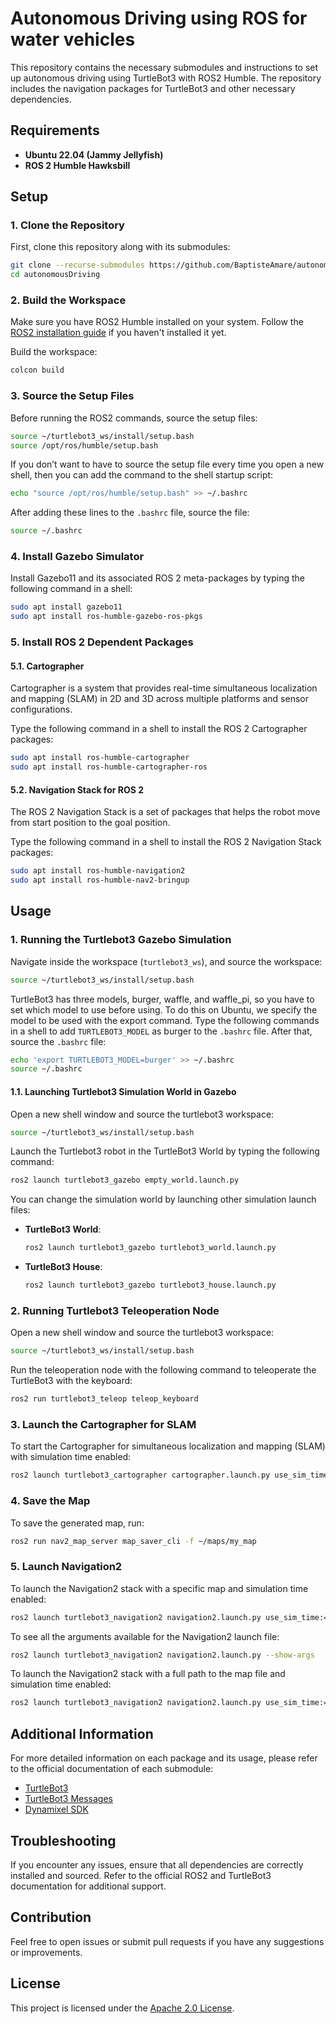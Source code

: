 # Autonomous Driving using ROS for water vehicles

This repository contains the necessary submodules and instructions to set up autonomous driving using TurtleBot3 with ROS2 Humble. The repository includes the navigation packages for TurtleBot3 and other necessary dependencies.

## Requirements

- **Ubuntu 22.04 (Jammy Jellyfish)**
- **ROS 2 Humble Hawksbill**

## Setup

### 1. Clone the Repository

First, clone this repository along with its submodules:

```bash
git clone --recurse-submodules https://github.com/BaptisteAmare/autonomousDriving.git
cd autonomousDriving
```

### 2. Build the Workspace

Make sure you have ROS2 Humble installed on your system. Follow the [ROS2 installation guide](https://docs.ros.org/en/humble/Installation.html) if you haven't installed it yet.

Build the workspace:

```bash
colcon build
```

### 3. Source the Setup Files

Before running the ROS2 commands, source the setup files:

```bash
source ~/turtlebot3_ws/install/setup.bash
source /opt/ros/humble/setup.bash
```

If you don’t want to have to source the setup file every time you open a new shell, then you can add the command to the shell startup script:

```bash
echo "source /opt/ros/humble/setup.bash" >> ~/.bashrc
```

After adding these lines to the `.bashrc` file, source the file:

```bash
source ~/.bashrc
```

### 4. Install Gazebo Simulator

Install Gazebo11 and its associated ROS 2 meta-packages by typing the following command in a shell:

```bash
sudo apt install gazebo11
sudo apt install ros-humble-gazebo-ros-pkgs
```

### 5. Install ROS 2 Dependent Packages

#### 5.1. Cartographer

Cartographer is a system that provides real-time simultaneous localization and mapping (SLAM) in 2D and 3D across multiple platforms and sensor configurations.

Type the following command in a shell to install the ROS 2 Cartographer packages:

```bash
sudo apt install ros-humble-cartographer 
sudo apt install ros-humble-cartographer-ros
```

#### 5.2. Navigation Stack for ROS 2

The ROS 2 Navigation Stack is a set of packages that helps the robot move from start position to the goal position.

Type the following command in a shell to install the ROS 2 Navigation Stack packages:

```bash
sudo apt install ros-humble-navigation2 
sudo apt install ros-humble-nav2-bringup
```

## Usage

### 1. Running the Turtlebot3 Gazebo Simulation

Navigate inside the workspace (`turtlebot3_ws`), and source the workspace:

```bash
source ~/turtlebot3_ws/install/setup.bash
```

TurtleBot3 has three models, burger, waffle, and waffle_pi, so you have to set which model to use before using. To do this on Ubuntu, we specify the model to be used with the export command. Type the following commands in a shell to add `TURTLEBOT3_MODEL` as burger to the `.bashrc` file. After that, source the `.bashrc` file:

```bash
echo 'export TURTLEBOT3_MODEL=burger' >> ~/.bashrc
source ~/.bashrc
```

#### 1.1. Launching Turtlebot3 Simulation World in Gazebo

Open a new shell window and source the turtlebot3 workspace:

```bash
source ~/turtlebot3_ws/install/setup.bash
```

Launch the Turtlebot3 robot in the TurtleBot3 World by typing the following command:

```bash
ros2 launch turtlebot3_gazebo empty_world.launch.py
```

You can change the simulation world by launching other simulation launch files:

- **TurtleBot3 World**:
  ```bash
  ros2 launch turtlebot3_gazebo turtlebot3_world.launch.py
  ```
- **TurtleBot3 House**:
  ```bash
  ros2 launch turtlebot3_gazebo turtlebot3_house.launch.py
  ```

### 2. Running Turtlebot3 Teleoperation Node

Open a new shell window and source the turtlebot3 workspace:

```bash
source ~/turtlebot3_ws/install/setup.bash
```

Run the teleoperation node with the following command to teleoperate the TurtleBot3 with the keyboard:

```bash
ros2 run turtlebot3_teleop teleop_keyboard
```

### 3. Launch the Cartographer for SLAM

To start the Cartographer for simultaneous localization and mapping (SLAM) with simulation time enabled:

```bash
ros2 launch turtlebot3_cartographer cartographer.launch.py use_sim_time:=True
```

### 4. Save the Map

To save the generated map, run:

```bash
ros2 run nav2_map_server map_saver_cli -f ~/maps/my_map
```

### 5. Launch Navigation2

To launch the Navigation2 stack with a specific map and simulation time enabled:

```bash
ros2 launch turtlebot3_navigation2 navigation2.launch.py use_sim_time:=true map:=maps/stage4.yaml
```

To see all the arguments available for the Navigation2 launch file:

```bash
ros2 launch turtlebot3_navigation2 navigation2.launch.py --show-args
```

To launch the Navigation2 stack with a full path to the map file and simulation time enabled:

```bash
ros2 launch turtlebot3_navigation2 navigation2.launch.py use_sim_time:=true map:=src/maps/stage4/stage4.yaml
```

## Additional Information

For more detailed information on each package and its usage, please refer to the official documentation of each submodule:

- [TurtleBot3](https://github.com/ROBOTIS-GIT/turtlebot3)
- [TurtleBot3 Messages](https://github.com/ROBOTIS-GIT/turtlebot3_msgs)
- [Dynamixel SDK](https://github.com/ROBOTIS-GIT/DynamixelSDK)

## Troubleshooting

If you encounter any issues, ensure that all dependencies are correctly installed and sourced. Refer to the official ROS2 and TurtleBot3 documentation for additional support.

## Contribution

Feel free to open issues or submit pull requests if you have any suggestions or improvements.

## License

This project is licensed under the [Apache 2.0 License](LICENSE).